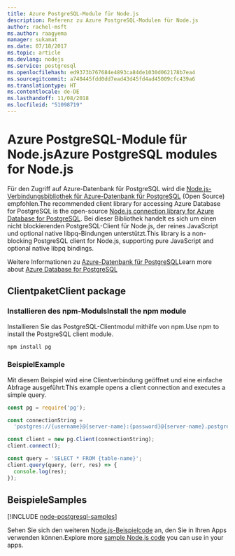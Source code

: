 ```yaml
---
title: Azure PostgreSQL-Module für Node.js
description: Referenz zu Azure PostgreSQL-Modulen für Node.js
author: rachel-msft
ms.author: raagyema
manager: sukamat
ms.date: 07/18/2017
ms.topic: article
ms.devlang: nodejs
ms.service: postgresql
ms.openlocfilehash: ed9373b767684e4893ca84de1030d062178b7ea4
ms.sourcegitcommit: a748445fdd0dd7ead43d45fd4ad45009cfc439a6
ms.translationtype: HT
ms.contentlocale: de-DE
ms.lasthandoff: 11/08/2018
ms.locfileid: "51098719"
---
```

# <a name="azure-postgresql-modules-for-nodejs"></a><span data-ttu-id="a969a-103">Azure PostgreSQL-Module für Node.js</span><span class="sxs-lookup"><span data-stu-id="a969a-103">Azure PostgreSQL modules for Node.js</span></span>

<span data-ttu-id="a969a-104">Für den Zugriff auf Azure-Datenbank für PostgreSQL wird die [Node.js-Verbindungsbibliothek für Azure-Datenbank für PostgreSQL](https://www.npmjs.com/package/pg) (Open Source) empfohlen.</span><span class="sxs-lookup"><span data-stu-id="a969a-104">The recommended client library for accessing Azure Database for PostgreSQL is the open-source [Node.js connection library for Azure Database for PostgreSQL](https://www.npmjs.com/package/pg).</span></span> <span data-ttu-id="a969a-105">Bei dieser Bibliothek handelt es sich um einen nicht blockierenden PostgreSQL-Client für Node.js, der reines JavaScript und optional native libpq-Bindungen unterstützt.</span><span class="sxs-lookup"><span data-stu-id="a969a-105">This library is a non-blocking PostgreSQL client for Node.js, supporting pure JavaScript and optional native libpq bindings.</span></span>

<span data-ttu-id="a969a-106">Weitere Informationen zu [Azure-Datenbank für PostgreSQL](https://docs.microsoft.com/azure/postgresql/)</span><span class="sxs-lookup"><span data-stu-id="a969a-106">Learn more about [Azure Database for PostgreSQL](https://docs.microsoft.com/azure/postgresql/)</span></span>

## <a name="client-package"></a><span data-ttu-id="a969a-107">Clientpaket</span><span class="sxs-lookup"><span data-stu-id="a969a-107">Client package</span></span>

### <a name="install-the-npm-module"></a><span data-ttu-id="a969a-108">Installieren des npm-Moduls</span><span class="sxs-lookup"><span data-stu-id="a969a-108">Install the npm module</span></span>

<span data-ttu-id="a969a-109">Installieren Sie das PostgreSQL-Clientmodul mithilfe von npm.</span><span class="sxs-lookup"><span data-stu-id="a969a-109">Use npm to install the PostgreSQL client module.</span></span>

```bash
npm install pg
```   

### <a name="example"></a><span data-ttu-id="a969a-110">Beispiel</span><span class="sxs-lookup"><span data-stu-id="a969a-110">Example</span></span>

<span data-ttu-id="a969a-111">Mit diesem Beispiel wird eine Clientverbindung geöffnet und eine einfache Abfrage ausgeführt:</span><span class="sxs-lookup"><span data-stu-id="a969a-111">This example opens a client connection and executes a simple query.</span></span>

```javascript
const pg = require('pg');

const connectionString =
  'postgres://{username}@{server-name}:{password}@{server-name}.postgres.database.azure.com:5432/{database-name}?ssl=true';

const client = new pg.Client(connectionString);
client.connect();

const query = 'SELECT * FROM {table-name}';
client.query(query, (err, res) => {
  console.log(res);
});
```

## <a name="samples"></a><span data-ttu-id="a969a-112">Beispiele</span><span class="sxs-lookup"><span data-stu-id="a969a-112">Samples</span></span>

[!INCLUDE [node-postgresql-samples](../docs-ref-conceptual/includes/postgresql-samples.md)]

<span data-ttu-id="a969a-113">Sehen Sie sich den weiteren [Node.js-Beispielcode](https://azure.microsoft.com/resources/samples/?platform=nodejs) an, den Sie in Ihren Apps verwenden können.</span><span class="sxs-lookup"><span data-stu-id="a969a-113">Explore more [sample Node.js code](https://azure.microsoft.com/resources/samples/?platform=nodejs) you can use in your apps.</span></span>
